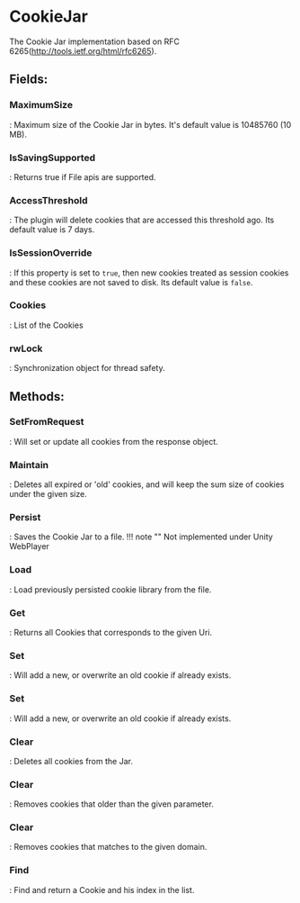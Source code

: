 # CookieJar

The Cookie Jar implementation based on RFC 6265(http://tools.ietf.org/html/rfc6265). 

## **Fields**:
### **MaximumSize**
: Maximum size of the Cookie Jar in bytes. It's default value is 10485760 (10 MB). 
### **IsSavingSupported**
: Returns true if File apis are supported. 
### **AccessThreshold**
: The plugin will delete cookies that are accessed this threshold ago. Its default value is 7 days. 
### **IsSessionOverride**
: If this property is set to `true`, then new cookies treated as session cookies and these cookies are not saved to disk. Its default value is `false`. 
### **Cookies**
: List of the Cookies 
### **rwLock**
: Synchronization object for thread safety. 
## **Methods**:

### **SetFromRequest**
: Will set or update all cookies from the response object. 

### **Maintain**
: Deletes all expired or 'old' cookies, and will keep the sum size of cookies under the given size. 

### **Persist**
: Saves the Cookie Jar to a file. 
	!!! note ""
		Not implemented under Unity WebPlayer


### **Load**
: Load previously persisted cookie library from the file. 

### **Get**
: Returns all Cookies that corresponds to the given Uri. 

### **Set**
: Will add a new, or overwrite an old cookie if already exists. 

### **Set**
: Will add a new, or overwrite an old cookie if already exists. 

### **Clear**
: Deletes all cookies from the Jar. 

### **Clear**
: Removes cookies that older than the given parameter. 

### **Clear**
: Removes cookies that matches to the given domain. 

### **Find**
: Find and return a Cookie and his index in the list. 